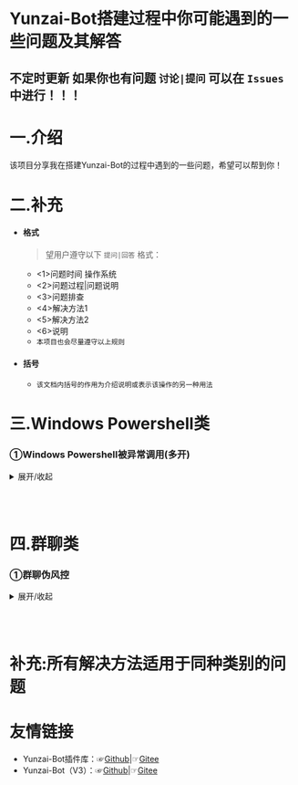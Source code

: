 # Yunzai-Bot搭建过程中你可能遇到的一些问题及其解答
## 不定时更新 如果你也有问题 `讨论|提问` 可以在 ` Issues ` 中进行！！！

# 一.介绍
该项目分享我在搭建Yunzai-Bot的过程中遇到的一些问题，希望可以帮到你！

# 二.补充
* #### 格式

    >望用户遵守以下 `提问|回答` 格式：
    * <1>问题时间 操作系统
    * <2>问题过程|问题说明
    * <3>问题排查
    * <4>解决方法1
    * <5>解决方法2
    * <6>说明
    * `本项目也会尽量遵守以上规则`
* #### 括号

    * `该文档内括号的作用为介绍说明或表示该操作的另一种用法`

# 三.Windows Powershell类
### ①Windows Powershell被异常调用(多开)
<details>
<summary>展开/收起</summary>

- `<1>问题时间：`2023年4月24日 操作系统：`Windows Server 2012 R2 (腾讯服务器)`
- `<2>问题过程：`服务器异常卡顿，打开任务管理器发现Windows Powershell被异常调用(`Windows Powershell占用过高`)
- `<3>问题排查：`关闭云崽进程后异常解除，重新启动云崽再次异常且Windows Powershell进程无法完全关闭(会再次启动)
- `<4>解决方法1：`更新 [椰奶插件 (yenai-plugin)](https://gitee.com/link?target=https%3A%2F%2Fwww.yenai.ren) 并将`config/default_config`文件夹中`whole.yaml`的`statusPowerShellStartstatusPowerShellStart`项改为`true`
- `<5>解决方法2：`卸载Windows Powershell(不推荐切过程繁琐)
</details>

<br><br>
# 四.群聊类
### ①群聊伪风控
<details>
<summary>展开/收起</summary>

- `<1>问题时间：`2023年6月13日 操作系统：`Windows Server 2012 R2` (腾讯服务器)
- `<2>问题过程：`群聊无法发送信息 私聊却可以（与风控类似-不同点见下方`问题排查`）
    >后台截图：![输入图片说明]($8C5R6%60_O%2593P8%25%5BGKI~021.jpg)
- `<3>问题排查：
    >`![输入图片说明](N0DF9BDP%5B%7B%60LHU%60C@N3R384.jpg)
    >>`后台报错风控但是手动上号却可以发消息且别人可以接受消息`
- `<4>解决方法1：`![输入图片说明](2%5D5~GX6$%7BN%5B$%7DE%5B5MPC9Y%5D4.jpg)
    >补充:机器人需要装有`浏览器截图预览插件` 如上图弹出图片即视为成功
    >>`私聊发送链接:https://accounts.qq.com/#/`
    >>>成功后截图:![输入图片说明](%258YMC7GZ~WO0WXY7%7DF%5B0Y3Y.jpg)
</details>

<br><br>

# 补充:所有解决方法适用于同种类别的问题
# 友情链接
* Yunzai-Bot插件库：☞[Github](https://gitee.com/link?target=https%3A%2F%2Fgithub.com%2FyhArcadia%2FYunzai-Bot-plugins-index)|☞[Gitee](https://gitee.com/yhArcadia/Yunzai-Bot-plugins-index)
* Yunzai-Bot（V3）：☞[Github](https://gitee.com/link?target=https%3A%2F%2Fgithub.com%2FLe-niao%2FYunzai-Bot)|☞[Gitee](https://gitee.com/Le-niao/Yunzai-Bot)
